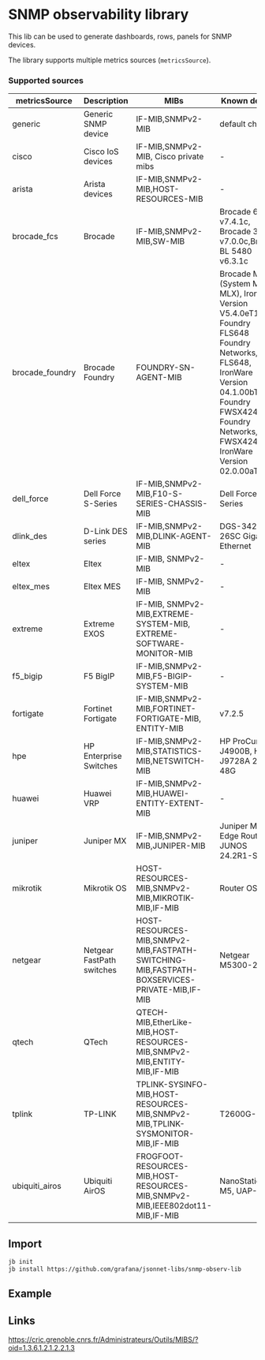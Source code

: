 # SNMP observability library

This lib can be used to generate dashboards, rows, panels for SNMP devices.

The library supports multiple metrics sources (`metricsSource`).

### Supported sources

|metricsSource|Description|MIBs|Known devices|Links|
|-|-|-|-|-|
|generic           |Generic SNMP device|IF-MIB,SNMPv2-MIB    |default choice||
|cisco             | Cisco IoS devices |IF-MIB,SNMPv2-MIB, Cisco private mibs|-||
|arista            | Arista devices    |IF-MIB,SNMPv2-MIB,HOST-RESOURCES-MIB|-||
|brocade_fcs       | Brocade           |IF-MIB,SNMPv2-MIB,SW-MIB|Brocade 6520 v7.4.1c, Brocade 300 v7.0.0c,Brocade BL 5480 v6.3.1c|
|brocade_foundry | Brocade Foundry | FOUNDRY-SN-AGENT-MIB | Brocade MLXe (System Mode: MLX), IronWare Version V5.4.0eT163, Foundry FLS648 Foundry Networks, Inc. FLS648, IronWare Version 04.1.00bT7e1, Foundry FWSX424 Foundry Networks, Inc. FWSX424, IronWare Version 02.0.00aT1e0||
|dell_force | Dell Force S-Series | IF-MIB,SNMPv2-MIB,F10-S-SERIES-CHASSIS-MIB | Dell Force S-Series ||
|dlink_des | D-Link DES series | IF-MIB,SNMPv2-MIB,DLINK-AGENT-MIB | DGS-3420-26SC Gigabit Ethernet ||
|eltex | Eltex  | IF-MIB, SNMPv2-MIB | - ||
|eltex_mes | Eltex MES | IF-MIB, SNMPv2-MIB | - ||
|extreme | Extreme EXOS | IF-MIB, SNMPv2-MIB,EXTREME-SYSTEM-MIB, EXTREME-SOFTWARE-MONITOR-MIB | - ||
|f5_bigip | F5 BigIP | IF-MIB,SNMPv2-MIB,F5-BIGIP-SYSTEM-MIB | - |https://my.f5.com/manage/s/article/K13322|
|fortigate | Fortinet Fortigate | IF-MIB,SNMPv2-MIB,FORTINET-FORTIGATE-MIB, ENTITY-MIB | v7.2.5 ||
|hpe | HP Enterprise Switches | IF-MIB,SNMPv2-MIB,STATISTICS-MIB,NETSWITCH-MIB | HP ProCurve J4900B, HP J9728A 2920-48G | https://support.hpe.com/hpesc/public/docDisplay?sp4ts.oid=51079&docId=emr_na-c02597344|
|huawei | Huawei VRP | IF-MIB,SNMPv2-MIB,HUAWEI-ENTITY-EXTENT-MIB | - | |
|juniper | Juniper MX | IF-MIB,SNMPv2-MIB,JUNIPER-MIB | Juniper MX204 Edge Router, JUNOS 24.2R1-S1.10 | |
|mikrotik | Mikrotik OS | HOST-RESOURCES-MIB,SNMPv2-MIB,MIKROTIK-MIB,IF-MIB | Router OS 7.3 | |
|netgear | Netgear FastPath switches | HOST-RESOURCES-MIB,SNMPv2-MIB,FASTPATH-SWITCHING-MIB,FASTPATH-BOXSERVICES-PRIVATE-MIB,IF-MIB | Netgear M5300-28G | https://kb.netgear.com/24352/MIBs-for-Smart-switches |
|qtech | QTech | QTECH-MIB,EtherLike-MIB,HOST-RESOURCES-MIB,SNMPv2-MIB,ENTITY-MIB,IF-MIB | | |
|tplink | TP-LINK | TPLINK-SYSINFO-MIB,HOST-RESOURCES-MIB,SNMPv2-MIB,TPLINK-SYSMONITOR-MIB,IF-MIB | T2600G-28TS | https://www.tp-link.com/en/support/download/t2600g-28ts/#MIBs_Files https://www.tp-link.com/ru/support/faq/1330/ |
|ubiquiti_airos | Ubiquiti AirOS | FROGFOOT-RESOURCES-MIB,HOST-RESOURCES-MIB,SNMPv2-MIB,IEEE802dot11-MIB,IF-MIB | NanoStation M5, UAP-LR |  |

## Import

```sh
jb init
jb install https://github.com/grafana/jsonnet-libs/snmp-observ-lib
```

## Example


## Links
https://cric.grenoble.cnrs.fr/Administrateurs/Outils/MIBS/?oid=1.3.6.1.2.1.2.2.1.3